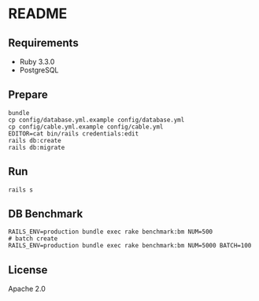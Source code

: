 # README

## Requirements

- Ruby 3.3.0
- PostgreSQL

## Prepare

```
bundle
cp config/database.yml.example config/database.yml
cp config/cable.yml.example config/cable.yml
EDITOR=cat bin/rails credentials:edit
rails db:create
rails db:migrate
```

## Run

```
rails s
```

## DB Benchmark

```
RAILS_ENV=production bundle exec rake benchmark:bm NUM=500
# batch create
RAILS_ENV=production bundle exec rake benchmark:bm NUM=5000 BATCH=100
```

## License

Apache 2.0
